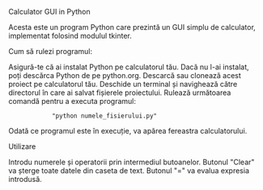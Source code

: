 Calculator GUI in Python

Acesta este un program Python care prezintă un GUI simplu de calculator, 
implementat folosind modulul tkinter.


Cum să rulezi programul:

Asigură-te că ai instalat Python pe calculatorul tău. Dacă nu l-ai instalat, poți 
descărca Python de pe python.org.
Descarcă sau clonează acest proiect pe calculatorul tău.
Deschide un terminal și navighează către directorul în care ai salvat fișierele 
proiectului.
Rulează următoarea comandă pentru a executa programul:

                "python numele_fisierului.py"

Odată ce programul este în execuție, va apărea fereastra calculatorului.


Utilizare

Introdu numerele și operatorii prin intermediul butoanelor.
Butonul "Clear" va șterge toate datele din caseta de text.
Butonul "=" va evalua expresia introdusă.